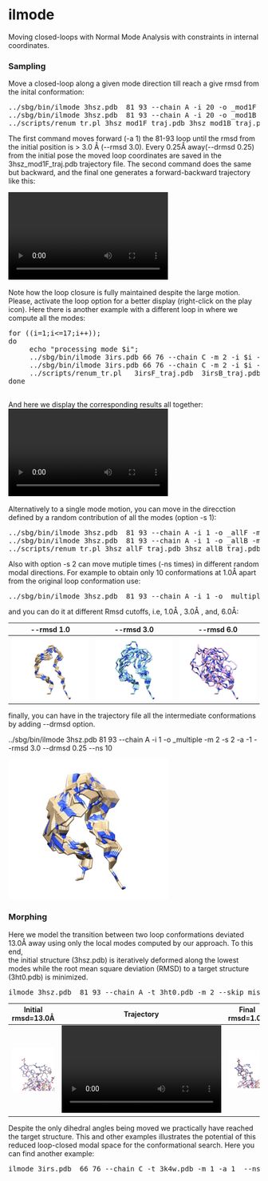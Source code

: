 # ilmode

Moving closed-loops with Normal Mode Analysis with constraints in internal coordinates.

 
### Sampling #### 

Move a closed-loop along a given mode direction till reach a give rmsd from the inital conformation: 
<pre>
../sbg/bin/ilmode 3hsz.pdb  81 93 --chain A -i 20 -o _mod1F -m 2 -s 0 -a  1  --rmsd 3.0 --drmsd 0.25 
../sbg/bin/ilmode 3hsz.pdb  81 93 --chain A -i 20 -o _mod1B -m 2 -s 0 -a -1  --rmsd 3.0 --drmsd 0.25   
../scripts/renum_tr.pl 3hsz_mod1F_traj.pdb 3hsz_mod1B_traj.pdb > 3hsz_mod20.pdb
</pre>
The first command moves forward (-a 1) the 81-93 loop until the rmsd from the initial position is > 3.0 Å (--rmsd 3.0). Every 0.25Å away(--drmsd 0.25) from the initial pose the moved loop coordinates are saved in the 3hsz_mod1F_traj.pdb trajectory file.  The second command does the same but backward, and the final one generates a forward-backward trajectory like this: 
 
<video  width="320px" height="175px"  src="https://user-images.githubusercontent.com/19269061/141765600-329048b6-d184-4ae3-ba90-5e459d7ad189.mp4" autoplay="true" loop="true" controls="controls" >
  </video>

Note how the loop closure is fully maintained despite the large motion. Please, activate the loop option for a better display (right-click on the play icon). 
Here there is another example with a different loop in where we compute all the modes:

<pre>
for ((i=1;i<=17;i++)); 
do
     echo "processing mode $i";
     ../sbg/bin/ilmode 3irs.pdb 66 76 --chain C -m 2 -i $i -a  1 -s 0  --rmsd 3.0 -drmsd 0.25 -o F >> log;
     ../sbg/bin/ilmode 3irs.pdb 66 76 --chain C -m 2 -i $i -a -1 -s 0  --rmsd 3.0 -drmsd 0.25 -o B >> log;
     ../scripts/renum_tr.pl   3irsF_traj.pdb  3irsB_traj.pdb > mode_$i.pdb     
done
 </pre>
 And here we display the corresponding results all together:   
 <video  width="320px" height="175px"  src="https://user-images.githubusercontent.com/19269061/141282242-ac69849d-3ceb-4241-8f11-fcdb0ab5c0a4.mp4" autoplay="true" loop="true" controls="controls" >
  </video>

Alternatively to a single mode motion, you can move in the direcction defined by a random contribution of all the modes (option -s 1):   
<pre>
../sbg/bin/ilmode 3hsz.pdb  81 93 --chain A -i 1 -o _allF -m 2 -s 1 -a  1  --rmsd 3.0 --drmsd 0.25 
../sbg/bin/ilmode 3hsz.pdb  81 93 --chain A -i 1 -o _allB -m 2 -s 1 -a -1  --rmsd 3.0 --drmsd 0.25
../scripts/renum_tr.pl 3hsz_allF_traj.pdb 3hsz_allB_traj.pdb > 3hsz_all.pdb
</pre>

Also with option -s 2 can move mutiple times (-ns times) in different random modal directions. For example to obtain only 10 conformations at 1.0Å apart from the original loop conformation use:   
<pre>
../sbg/bin/ilmode 3hsz.pdb  81 93 --chain A -i 1 -o _multiple -m 2 -s 2 -a -1  --rmsd 1.0  --ns 10 
</pre>
and you can do it at different Rmsd cutoffs, i.e,  1.0Å , 3.0Å , and,  6.0Å:  

--rmsd 1.0               |--rmsd 3.0                |--rmsd 6.0                 
:-------------------------:|:-------------------------:|:-------------------------:
![](images/rmsd1.jpg)  |  ![](images/rmsd2.jpg)  |  ![](images/rmsd3.jpg)  

finally, you can have in the trajectory file all the intermediate conformations by adding --drmsd <float> option.

../sbg/bin/ilmode 3hsz.pdb  81 93 --chain A -i 1 -o _multiple -m 2 -s 2 -a -1  --rmsd 3.0 --drmsd 0.25 --ns 10 

<img src="images/rmsd3b.jpg" alt="alt text" width="320">

### Morphing ###

Here we model the transition between two loop conformations deviated 13.0Å away using only the local modes computed by our approach. To this end,   
the initial structure (3hsz.pdb) is iteratively deformed along the lowest modes while the root mean square deviation (RMSD) to a target structure (3ht0.pdb) is minimized. 

<pre>
ilmode 3hsz.pdb  81 93 --chain A -t 3ht0.pdb -m 2 --skip_missingatoms -a 1 -i 1  --ns 2000  --drmsd 0.25 -o  _morph  -x --flanks 2 --aliflanks
</pre>

Initial rmsd=13.0Å             | Trajectory               | Final   rmsd=1.0Å              
:-------------------------:|:-------------------------:|:-------------------------:
![](images/morphI.jpg)  | <video  width="320px" height="175px"  src="https://user-images.githubusercontent.com/19269061/141989128-c48c87b2-0a15-47b2-a560-0dbf5a3ee96e.mp4" autoplay="true" loop="true" controls="controls" > </video> |  ![](images/morphF.jpg)  

Despite the only dihedral angles being moved we practically have reached the target structure. This and other examples illustrates the potential of this reduced loop-closed modal space for the conformational search. Here you can find another example:  

<pre>
ilmode 3irs.pdb  66 76 --chain C -t 3k4w.pdb -m 1 -a 1  --ns 2000 --flanks 2 --aliflanks --drmsd 0.25 -x 
</pre>
